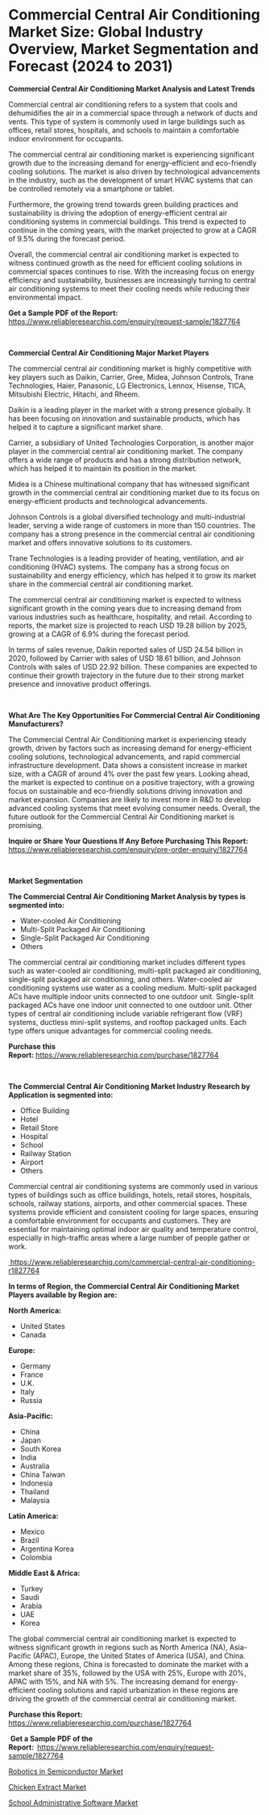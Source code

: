 <p><h1>Commercial Central Air Conditioning Market Size: Global Industry Overview, Market Segmentation and Forecast (2024 to 2031)</h1></p><p><strong>Commercial Central Air Conditioning Market Analysis and Latest Trends</strong></p>
<p><p>Commercial central air conditioning refers to a system that cools and dehumidifies the air in a commercial space through a network of ducts and vents. This type of system is commonly used in large buildings such as offices, retail stores, hospitals, and schools to maintain a comfortable indoor environment for occupants.</p><p>The commercial central air conditioning market is experiencing significant growth due to the increasing demand for energy-efficient and eco-friendly cooling solutions. The market is also driven by technological advancements in the industry, such as the development of smart HVAC systems that can be controlled remotely via a smartphone or tablet.</p><p>Furthermore, the growing trend towards green building practices and sustainability is driving the adoption of energy-efficient central air conditioning systems in commercial buildings. This trend is expected to continue in the coming years, with the market projected to grow at a CAGR of 9.5% during the forecast period.</p><p>Overall, the commercial central air conditioning market is expected to witness continued growth as the need for efficient cooling solutions in commercial spaces continues to rise. With the increasing focus on energy efficiency and sustainability, businesses are increasingly turning to central air conditioning systems to meet their cooling needs while reducing their environmental impact.</p></p>
<p><strong>Get a Sample PDF of the Report:&nbsp;</strong> <a href="https://www.reliableresearchiq.com/enquiry/request-sample/1827764">https://www.reliableresearchiq.com/enquiry/request-sample/1827764</a></p>
<p>&nbsp;</p>
<p><strong>Commercial Central Air Conditioning Major Market Players</strong></p>
<p><p>The commercial central air conditioning market is highly competitive with key players such as Daikin, Carrier, Gree, Midea, Johnson Controls, Trane Technologies, Haier, Panasonic, LG Electronics, Lennox, Hisense, TICA, Mitsubishi Electric, Hitachi, and Rheem. </p><p>Daikin is a leading player in the market with a strong presence globally. It has been focusing on innovation and sustainable products, which has helped it to capture a significant market share. </p><p>Carrier, a subsidiary of United Technologies Corporation, is another major player in the commercial central air conditioning market. The company offers a wide range of products and has a strong distribution network, which has helped it to maintain its position in the market.</p><p>Midea is a Chinese multinational company that has witnessed significant growth in the commercial central air conditioning market due to its focus on energy-efficient products and technological advancements.</p><p>Johnson Controls is a global diversified technology and multi-industrial leader, serving a wide range of customers in more than 150 countries. The company has a strong presence in the commercial central air conditioning market and offers innovative solutions to its customers.</p><p>Trane Technologies is a leading provider of heating, ventilation, and air conditioning (HVAC) systems. The company has a strong focus on sustainability and energy efficiency, which has helped it to grow its market share in the commercial central air conditioning market.</p><p>The commercial central air conditioning market is expected to witness significant growth in the coming years due to increasing demand from various industries such as healthcare, hospitality, and retail. According to reports, the market size is projected to reach USD 19.28 billion by 2025, growing at a CAGR of 6.9% during the forecast period.</p><p>In terms of sales revenue, Daikin reported sales of USD 24.54 billion in 2020, followed by Carrier with sales of USD 18.61 billion, and Johnson Controls with sales of USD 22.92 billion. These companies are expected to continue their growth trajectory in the future due to their strong market presence and innovative product offerings.</p></p>
<p>&nbsp;</p>
<p><strong>What Are The Key Opportunities For Commercial Central Air Conditioning Manufacturers?</strong></p>
<p><p>The Commercial Central Air Conditioning market is experiencing steady growth, driven by factors such as increasing demand for energy-efficient cooling solutions, technological advancements, and rapid commercial infrastructure development. Data shows a consistent increase in market size, with a CAGR of around 4% over the past few years. Looking ahead, the market is expected to continue on a positive trajectory, with a growing focus on sustainable and eco-friendly solutions driving innovation and market expansion. Companies are likely to invest more in R&D to develop advanced cooling systems that meet evolving consumer needs. Overall, the future outlook for the Commercial Central Air Conditioning market is promising.</p></p>
<p><strong>Inquire or Share Your Questions If Any Before Purchasing This Report:</strong> <a href="https://www.reliableresearchiq.com/enquiry/pre-order-enquiry/1827764">https://www.reliableresearchiq.com/enquiry/pre-order-enquiry/1827764</a></p>
<p>&nbsp;</p>
<p><strong>Market Segmentation</strong></p>
<p><strong>The Commercial Central Air Conditioning Market Analysis by types is segmented into:</strong></p>
<p><ul><li>Water-cooled Air Conditioning</li><li>Multi-Split Packaged Air Conditioning</li><li>Single-Split Packaged Air Conditioning</li><li>Others</li></ul></p>
<p><p>The commercial central air conditioning market includes different types such as water-cooled air conditioning, multi-split packaged air conditioning, single-split packaged air conditioning, and others. Water-cooled air conditioning systems use water as a cooling medium. Multi-split packaged ACs have multiple indoor units connected to one outdoor unit. Single-split packaged ACs have one indoor unit connected to one outdoor unit. Other types of central air conditioning include variable refrigerant flow (VRF) systems, ductless mini-split systems, and rooftop packaged units. Each type offers unique advantages for commercial cooling needs.</p></p>
<p><strong>Purchase this Report:&nbsp;</strong><a href="https://www.reliableresearchiq.com/purchase/1827764">https://www.reliableresearchiq.com/purchase/1827764</a></p>
<p>&nbsp;</p>
<p><strong>The Commercial Central Air Conditioning Market Industry Research by Application is segmented into:</strong></p>
<p><ul><li>Office Building</li><li>Hotel</li><li>Retail Store</li><li>Hospital</li><li>School</li><li>Railway Station</li><li>Airport</li><li>Others</li></ul></p>
<p><p>Commercial central air conditioning systems are commonly used in various types of buildings such as office buildings, hotels, retail stores, hospitals, schools, railway stations, airports, and other commercial spaces. These systems provide efficient and consistent cooling for large spaces, ensuring a comfortable environment for occupants and customers. They are essential for maintaining optimal indoor air quality and temperature control, especially in high-traffic areas where a large number of people gather or work.</p></p>
<p><a href="https://www.reliableresearchiq.com/commercial-central-air-conditioning-r1827764">&nbsp;https://www.reliableresearchiq.com/commercial-central-air-conditioning-r1827764</a></p>
<p><strong>In terms of Region, the Commercial Central Air Conditioning Market Players available by Region are:</strong></p>
<p>
    <p> <strong> North America: </strong>
        <ul>
            <li>United States</li>
            <li>Canada</li>
        </ul>
        </p> 
    <p> <strong> Europe: </strong>
        <ul>
            <li>Germany</li>
            <li>France</li>
            <li>U.K.</li>
            <li>Italy</li>
            <li>Russia</li>
        </ul>
        </p> 
    <p> <strong> Asia-Pacific: </strong>
        <ul>
            <li>China</li>
            <li>Japan</li>
            <li>South Korea</li>
            <li>India</li>
            <li>Australia</li>
            <li>China Taiwan</li>
            <li>Indonesia</li>
            <li>Thailand</li>
            <li>Malaysia</li>
        </ul>
        </p> 
    <p> <strong> Latin America: </strong>
        <ul>
            <li>Mexico</li>
            <li>Brazil</li>
            <li>Argentina Korea</li>
            <li>Colombia</li>
        </ul>
        </p> 
    <p> <strong> Middle East & Africa: </strong>
        <ul>
            <li>Turkey</li>
            <li>Saudi</li>
            <li>Arabia</li>
            <li>UAE</li>
            <li>Korea</li>
        </ul>
    </p>
    </p>
<p><p>The global commercial central air conditioning market is expected to witness significant growth in regions such as North America (NA), Asia-Pacific (APAC), Europe, the United States of America (USA), and China. Among these regions, China is forecasted to dominate the market with a market share of 35%, followed by the USA with 25%, Europe with 20%, APAC with 15%, and NA with 5%. The increasing demand for energy-efficient cooling solutions and rapid urbanization in these regions are driving the growth of the commercial central air conditioning market.</p></p>
<p><strong>Purchase this Report: </strong><a href="https://www.reliableresearchiq.com/purchase/1827764">https://www.reliableresearchiq.com/purchase/1827764</a></p>
<p>&nbsp;<strong>Get a Sample PDF of the Report:&nbsp;&nbsp;</strong><a href="https://www.reliableresearchiq.com/enquiry/request-sample/1827764">https://www.reliableresearchiq.com/enquiry/request-sample/1827764</a></p>
<p><strong></strong></p>
<p><p><a href="https://medium.com/@samantha.welch56767/evaluating-global-robotics-in-semiconductor-market-trends-and-growth-opportunities-by-region-type-fb6ae36a5706">Robotics in Semiconductor Market</a></p><p><a href="https://github.com/BraidenLucas2019/Market-Research-Report-List-1/blob/main/chicken-extract-market.md">Chicken Extract Market</a></p><p><a href="https://medium.com/@codystark63/insights-into-the-school-administrative-software-market-market-players-market-size-geographical-d0eaf28c1c06">School Administrative Software Market</a></p></p>